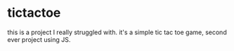 # tictactoe
this is a project I really struggled with. it's a simple tic tac toe game, second ever project using JS. 
